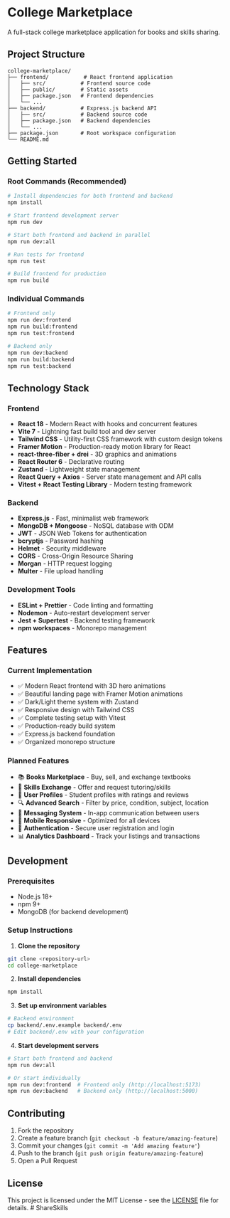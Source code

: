 # College Marketplace

A full-stack college marketplace application for books and skills sharing.

## Project Structure

```
college-marketplace/
├── frontend/           # React frontend application
│   ├── src/           # Frontend source code
│   ├── public/        # Static assets
│   ├── package.json   # Frontend dependencies
│   └── ...
├── backend/           # Express.js backend API
│   ├── src/           # Backend source code
│   ├── package.json   # Backend dependencies
│   └── ...
├── package.json       # Root workspace configuration
└── README.md
```

## Getting Started

### Root Commands (Recommended)

```sh
# Install dependencies for both frontend and backend
npm install

# Start frontend development server
npm run dev

# Start both frontend and backend in parallel
npm run dev:all

# Run tests for frontend
npm run test

# Build frontend for production
npm run build
```

### Individual Commands

```sh
# Frontend only
npm run dev:frontend
npm run build:frontend
npm run test:frontend

# Backend only
npm run dev:backend
npm run build:backend
npm run test:backend
```

## Technology Stack

### Frontend
- **React 18** - Modern React with hooks and concurrent features
- **Vite 7** - Lightning fast build tool and dev server
- **Tailwind CSS** - Utility-first CSS framework with custom design tokens
- **Framer Motion** - Production-ready motion library for React
- **react-three-fiber + drei** - 3D graphics and animations
- **React Router 6** - Declarative routing
- **Zustand** - Lightweight state management
- **React Query + Axios** - Server state management and API calls
- **Vitest + React Testing Library** - Modern testing framework

### Backend
- **Express.js** - Fast, minimalist web framework
- **MongoDB + Mongoose** - NoSQL database with ODM
- **JWT** - JSON Web Tokens for authentication
- **bcryptjs** - Password hashing
- **Helmet** - Security middleware
- **CORS** - Cross-Origin Resource Sharing
- **Morgan** - HTTP request logging
- **Multer** - File upload handling

### Development Tools
- **ESLint + Prettier** - Code linting and formatting
- **Nodemon** - Auto-restart development server
- **Jest + Supertest** - Backend testing framework
- **npm workspaces** - Monorepo management

## Features

### Current Implementation
- ✅ Modern React frontend with 3D hero animations
- ✅ Beautiful landing page with Framer Motion animations
- ✅ Dark/Light theme system with Zustand
- ✅ Responsive design with Tailwind CSS
- ✅ Complete testing setup with Vitest
- ✅ Production-ready build system
- ✅ Express.js backend foundation
- ✅ Organized monorepo structure

### Planned Features
- 📚 **Books Marketplace** - Buy, sell, and exchange textbooks
- 🎯 **Skills Exchange** - Offer and request tutoring/skills
- 👤 **User Profiles** - Student profiles with ratings and reviews
- 🔍 **Advanced Search** - Filter by price, condition, subject, location
- 💬 **Messaging System** - In-app communication between users
- 📱 **Mobile Responsive** - Optimized for all devices
- 🔐 **Authentication** - Secure user registration and login
- 📊 **Analytics Dashboard** - Track your listings and transactions

## Development

### Prerequisites
- Node.js 18+ 
- npm 9+
- MongoDB (for backend development)

### Setup Instructions

1. **Clone the repository**
```sh
git clone <repository-url>
cd college-marketplace
```

2. **Install dependencies**
```sh
npm install
```

3. **Set up environment variables**
```sh
# Backend environment
cp backend/.env.example backend/.env
# Edit backend/.env with your configuration
```

4. **Start development servers**
```sh
# Start both frontend and backend
npm run dev:all

# Or start individually
npm run dev:frontend  # Frontend only (http://localhost:5173)
npm run dev:backend   # Backend only (http://localhost:5000)
```

## Contributing

1. Fork the repository
2. Create a feature branch (`git checkout -b feature/amazing-feature`)
3. Commit your changes (`git commit -m 'Add amazing feature'`)
4. Push to the branch (`git push origin feature/amazing-feature`)
5. Open a Pull Request

## License

This project is licensed under the MIT License - see the [LICENSE](LICENSE) file for details.
#   S h a r e S k i l l s  
 